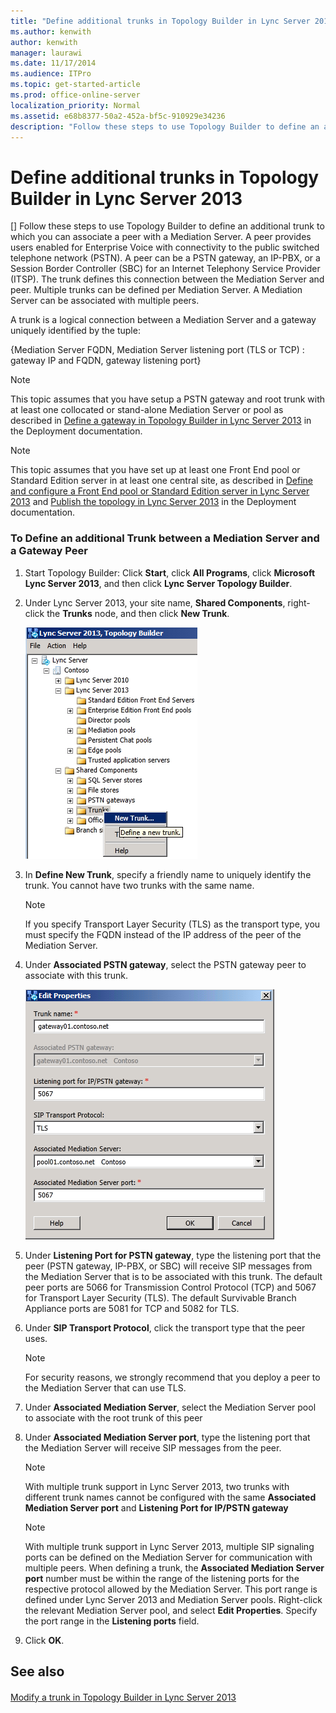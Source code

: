 ```yaml
---
title: "Define additional trunks in Topology Builder in Lync Server 2013"
ms.author: kenwith
author: kenwith
manager: laurawi
ms.date: 11/17/2014
ms.audience: ITPro
ms.topic: get-started-article
ms.prod: office-online-server
localization_priority: Normal
ms.assetid: e68b8377-50a2-452a-bf5c-910929e34236
description: "Follow these steps to use Topology Builder to define an additional trunk to which you can associate a peer with a Mediation Server. A peer provides users enabled for Enterprise Voice with connectivity to the public switched telephone network (PSTN). A peer can be a PSTN gateway, an IP-PBX, or a Session Border Controller (SBC) for an Internet Telephony Service Provider (ITSP). The trunk defines this connection between the Mediation Server and peer. Multiple trunks can be defined per Mediation Server. A Mediation Server can be associated with multiple peers."
---
```


# Define additional trunks in Topology Builder in Lync Server 2013
[]
Follow these steps to use Topology Builder to define an additional trunk to which you can associate a peer with a Mediation Server. A peer provides users enabled for Enterprise Voice with connectivity to the public switched telephone network (PSTN). A peer can be a PSTN gateway, an IP-PBX, or a Session Border Controller (SBC) for an Internet Telephony Service Provider (ITSP). The trunk defines this connection between the Mediation Server and peer. Multiple trunks can be defined per Mediation Server. A Mediation Server can be associated with multiple peers. 
  
A trunk is a logical connection between a Mediation Server and a gateway uniquely identified by the tuple:
  
{Mediation Server FQDN, Mediation Server listening port (TLS or TCP) : gateway IP and FQDN, gateway listening port}
  
> [!NOTE]
> This topic assumes that you have setup a PSTN gateway and root trunk with at least one collocated or stand-alone Mediation Server or pool as described in [Define a gateway in Topology Builder in Lync Server 2013](define-a-gateway-in-topology-builder.md) in the Deployment documentation. 
  
> [!NOTE]
> This topic assumes that you have set up at least one Front End pool or Standard Edition server in at least one central site, as described in [Define and configure a Front End pool or Standard Edition server in Lync Server 2013](define-and-configure-a-front-end-pool-or-standard-edition-server.md) and [Publish the topology in Lync Server 2013](publish-the-topology.md) in the Deployment documentation. 
  
### To Define an additional Trunk between a Mediation Server and a Gateway Peer

1. Start Topology Builder: Click **Start**, click **All Programs**, click **Microsoft Lync Server 2013**, and then click **Lync Server Topology Builder**.
    
2. Under Lync Server 2013, your site name, **Shared Components**, right-click the **Trunks** node, and then click **New Trunk**.
    
     ![Lync Server Topology Builder file structure screen](media/define_trunk01.png)
  
3. In **Define New Trunk**, specify a friendly name to uniquely identify the trunk. You cannot have two trunks with the same name.
    
    > [!NOTE]
    > If you specify Transport Layer Security (TLS) as the transport type, you must specify the FQDN instead of the IP address of the peer of the Mediation Server. 
  
4. Under **Associated PSTN gateway**, select the PSTN gateway peer to associate with this trunk.
    
     ![Property settings for PSTN gateway peer for trunk](media/edit_gateway02.png)
  
5. Under **Listening Port for PSTN gateway**, type the listening port that the peer (PSTN gateway, IP-PBX, or SBC) will receive SIP messages from the Mediation Server that is to be associated with this trunk. The default peer ports are 5066 for Transmission Control Protocol (TCP) and 5067 for Transport Layer Security (TLS). The default Survivable Branch Appliance ports are 5081 for TCP and 5082 for TLS.
    
6. Under **SIP Transport Protocol**, click the transport type that the peer uses.
    
    > [!NOTE]
    > For security reasons, we strongly recommend that you deploy a peer to the Mediation Server that can use TLS. 
  
7. Under **Associated Mediation Server**, select the Mediation Server pool to associate with the root trunk of this peer
    
8. Under **Associated Mediation Server port**, type the listening port that the Mediation Server will receive SIP messages from the peer.
    
    > [!NOTE]
    > With multiple trunk support in Lync Server 2013, two trunks with different trunk names cannot be configured with the same **Associated Mediation Server port** and **Listening Port for IP/PSTN gateway**
  
    > [!NOTE]
    > With multiple trunk support in Lync Server 2013, multiple SIP signaling ports can be defined on the Mediation Server for communication with multiple peers. When defining a trunk, the **Associated Mediation Server port** number must be within the range of the listening ports for the respective protocol allowed by the Mediation Server. This port range is defined under Lync Server 2013 and Mediation Server pools. Right-click the relevant Mediation Server pool, and select **Edit Properties**. Specify the port range in the **Listening ports** field. 
  
9. Click **OK**.
    
## See also

#### 

[Modify a trunk in Topology Builder in Lync Server 2013](modify-a-trunk-in-topology-builder.md)

